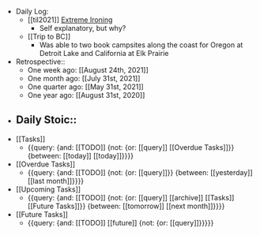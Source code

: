 - Daily Log:
    - [[til2021]] [Extreme Ironing](https://en.wikipedia.org/wiki/Extreme_ironing)
        - Self explanatory, but why?
    - [[Trip to BC]]
        - Was able to two book campsites along the coast for Oregon at Detroit Lake and California at Elk Prairie
- Retrospective::
    - One week ago: [[August 24th, 2021]]
    - One month ago: [[July 31st, 2021]]
    - One quarter ago: [[May 31st, 2021]]
    - One year ago: [[August 31st, 2020]]
- Daily Stoic::
    - 
- [[Tasks]]
    - {{query: {and: [[TODO]] {not: {or: [[query]] [[Overdue Tasks]]}} {between: [[today]] [[today]]}}}}
- [[Overdue Tasks]]
    - {{query: {and: [[TODO]] {not: {or: [[query]]}} {between: [[yesterday]] [[last month]]}}}}
- [[Upcoming Tasks]]
    - {{query: {and: [[TODO]] {not: {or: [[query]] [[archive]] [[Tasks]] [[Future Tasks]]}} {between: [[tomorrow]] [[next month]]}}}}
- [[Future Tasks]]
    - {{query: {and: [[TODO]] [[future]] {not: {or: [[query]]}}}}}
